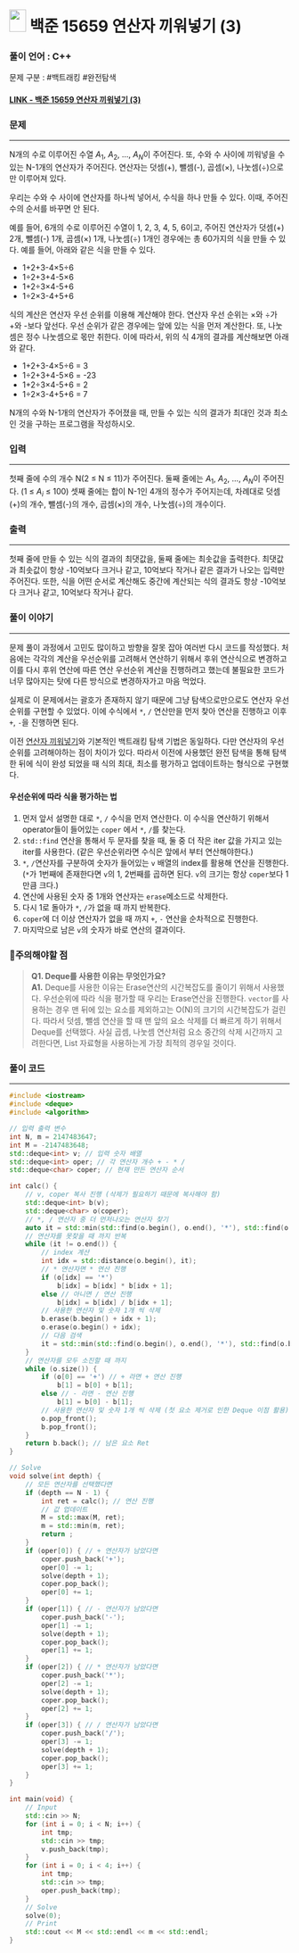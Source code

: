 
# <img src="https://d2gd6pc034wcta.cloudfront.net/tier/12.svg" width="30" height="40"> 백준 15659 연산자 끼워넣기 (3)


### 풀이 언어 : C++

문제 구분 : #백트래킹 #완전탐색
#### [LINK - 백준 15659 연산자 끼워넣기 (3)](https://www.acmicpc.net/problem/15659)

### 문제
<hr>

N개의 수로 이루어진 수열 $A_1$, $A_2$, ..., $A_N$이 주어진다. 또, 수와 수 사이에 끼워넣을 수 있는 N-1개의 연산자가 주어진다. 연산자는 덧셈(+), 뺄셈(-), 곱셈(×), 나눗셈(÷)으로만 이루어져 있다.

우리는 수와 수 사이에 연산자를 하나씩 넣어서, 수식을 하나 만들 수 있다. 이때, 주어진 수의 순서를 바꾸면 안 된다.

예를 들어, 6개의 수로 이루어진 수열이 1, 2, 3, 4, 5, 6이고, 주어진 연산자가 덧셈(+) 2개, 뺄셈(-) 1개, 곱셈(×) 1개, 나눗셈(÷) 1개인 경우에는 총 60가지의 식을 만들 수 있다. 예를 들어, 아래와 같은 식을 만들 수 있다.

- 1+2+3-4×5÷6
- 1÷2+3+4-5×6
- 1+2÷3×4-5+6
- 1÷2×3-4+5+6

식의 계산은 연산자 우선 순위를 이용해 계산해야 한다. 연산자 우선 순위는 ×와 ÷가 +와 -보다 앞선다. 우선 순위가 같은 경우에는 앞에 있는 식을 먼저 계산한다. 또, 나눗셈은 정수 나눗셈으로 몫만 취한다. 이에 따라서, 위의 식 4개의 결과를 계산해보면 아래와 같다.

- 1+2+3-4×5÷6 = 3
- 1÷2+3+4-5×6 = -23
- 1+2÷3×4-5+6 = 2
- 1÷2×3-4+5+6 = 7

N개의 수와 N-1개의 연산자가 주어졌을 때, 만들 수 있는 식의 결과가 최대인 것과 최소인 것을 구하는 프로그램을 작성하시오.

### 입력
<hr>

첫째 줄에 수의 개수 N(2 ≤ N ≤ 11)가 주어진다. 둘째 줄에는 $A_1$, $A_2$, ..., $A_N$이 주어진다. (1 ≤ $A_i$ ≤ 100) 셋째 줄에는 합이 N-1인 4개의 정수가 주어지는데, 차례대로 덧셈(+)의 개수, 뺄셈(-)의 개수, 곱셈(×)의 개수, 나눗셈(÷)의 개수이다.

### 출력
<hr>

첫째 줄에 만들 수 있는 식의 결과의 최댓값을, 둘째 줄에는 최솟값을 출력한다. 최댓값과 최솟값이 항상 -10억보다 크거나 같고, 10억보다 작거나 같은 결과가 나오는 입력만 주어진다. 또한, 식을 어떤 순서로 계산해도 중간에 계산되는 식의 결과도 항상 -10억보다 크거나 같고, 10억보다 작거나 같다.

### 풀이 이야기
<hr>

문제 풀이 과정에서 고민도 많이하고 방향을 잘못 잡아 여러번 다시 코드를 작성했다. 처음에는 각각의 계산을 우선순위를 고려해서 연산하기 위해서 후위 연산식으로 변경하고 이를 다시 후위 연산에 따른 연산 우선순위 계산을 진행하려고 했는데 불필요한 코드가 너무 많아지는 탓에 다른 방식으로 변경하자가고 마음 먹었다.

실제로 이 문제에서는 괄호가 존재하지 않기 때문에 그냥 탐색으로만으로도 연산자 우선순위를 구현할 수 있었다. 이에 수식에서 `*`, `/` 연산만을 먼저 찾아 연산을 진행하고 이후 `+`, `-`을 진행하면 된다.

이전 [연산자 끼워넣기](./14888.md)와 기본적인 백트래킹 탐색 기법은 동일하다. 다만 연산자의 우선순위를 고려해야하는 점이 차이가 있다. 따라서 이전에 사용했던 완전 탐색을 통해 탐색한 뒤에 식이 완성 되었을 때 식의 최대, 최소를 평가하고 업데이트하는 형식으로 구현했다.

#### 우선순위에 따라 식을 평가하는 법
1. 먼저 앞서 설명한 대로 `*`, `/` 수식을 먼저 연산한다. 이 수식을 연산하기 위해서 operator들이 들어있는 `coper` 에서 `*`, `/`를 찾는다. 
2. `std::find` 연산을 통해서 두 문자를 찾을 때, 둘 중 더 작은 iter 값을 가지고 있는 iter를 사용한다. (같은 우선순위라면 수식은 앞에서 부터 연산해야한다.)
3. `*`, `/`연산자를 구분하여 숫자가 들어있는 `v` 배열의 index를 활용해 연산을 진행한다. (`*`가 1번째에 존재한다면 `v`의 1, 2번째를 곱하면 된다. `v`의 크기는 항상 `coper`보다 1만큼 크다.)
4. 연산에 사용된 숫자 중 1개와 연산자는 `erase`메소드로 삭제한다.
5. 다시 1로 돌아가 `*`, `/`가 없을 때 까지 반복한다.
6. `coper`에 더 이상 연산자가 없을 때 까지 `+`, `-` 연산을 순차적으로 진행한다.
7. 마지막으로 남은 `v`의 숫자가 바로 연산의 결과이다.

### 🚨주의해야할 점
>**Q1. Deque를 사용한 이유는 무엇인가요?**  
>**A1.** Deque를 사용한 이유는 Erase연산의 시간복잡도를 줄이기 위해서 사용했다. 우선순위에 따라 식을 평가할 때 우리는 Erase연산을 진행한다. `vector`를 사용하는 경우 맨 뒤에 있는 요소를 제외하고는 O(N)의 크기의 시간복잡도가 걸린다. 따라서 덧셈, 뺄셈 연산을 할 때 맨 앞의 요소 삭제를 더 빠르게 하기 위해서 Deque를 선택했다. 사실 곱셈, 나눗셈 연산처럼 요소 중간의 삭제 시간까지 고려한다면, List 자료형을 사용하는게 가장 최적의 경우일 것이다.

### 풀이 코드
<hr>

``` c++
#include <iostream>
#include <deque>
#include <algorithm>

// 입력 출력 변수
int N, m = 2147483647;
int M = -2147483648;
std::deque<int> v; // 입력 숫자 배열
std::deque<int> oper; // 각 연산자 개수 + - * /
std::deque<char> coper; // 현재 만든 연산자 순서

int calc() {
    // v, coper 복사 진행 (삭제가 필요하기 때문에 복사해야 함)
    std::deque<int> b(v);
    std::deque<char> o(coper);
    // *, / 연산자 중 더 먼저나오는 연산자 찾기
    auto it = std::min(std::find(o.begin(), o.end(), '*'), std::find(o.begin(), o.end(), '/'));
    // 연산자를 못찾을 때 까지 반복
    while (it != o.end()) {
        // index 계산
        int idx = std::distance(o.begin(), it);
        // * 연산자면 * 연산 진행
        if (o[idx] == '*')
            b[idx] = b[idx] * b[idx + 1];
        else // 아니면 / 연산 진행
            b[idx] = b[idx] / b[idx + 1];
        // 사용한 연산자 및 숫자 1개 씩 삭제
        b.erase(b.begin() + idx + 1);
        o.erase(o.begin() + idx);
        // 다음 검색
        it = std::min(std::find(o.begin(), o.end(), '*'), std::find(o.begin(), o.end(), '/'));
    }
    // 연산자를 모두 소진할 때 까지
    while (o.size()) {
        if (o[0] == '+') // + 라면 + 연산 진행
            b[1] = b[0] + b[1];
        else // - 라면 - 연산 진행
            b[1] = b[0] - b[1];
        // 사용한 연산자 및 숫자 1개 씩 삭제 (첫 요소 제거로 인한 Deque 이점 활용)
        o.pop_front();
        b.pop_front();
    }
    return b.back(); // 남은 요소 Ret
}

// Solve
void solve(int depth) {
    // 모든 연산자를 선택했다면
    if (depth == N - 1) {
        int ret = calc(); // 연산 진행
        // 값 업데이트
        M = std::max(M, ret);
        m = std::min(m, ret);
        return ;
    }
    if (oper[0]) { // + 연산자가 남았다면
        coper.push_back('+');
        oper[0] -= 1;
        solve(depth + 1);
        coper.pop_back();
        oper[0] += 1;
    }
    if (oper[1]) { // - 연산자가 남았다면
        coper.push_back('-');
        oper[1] -= 1;
        solve(depth + 1);
        coper.pop_back();
        oper[1] += 1;
    }
    if (oper[2]) { // * 연산자가 남았다면
        coper.push_back('*');
        oper[2] -= 1;
        solve(depth + 1);
        coper.pop_back();
        oper[2] += 1;
    }
    if (oper[3]) { // / 연산자가 남았다면
        coper.push_back('/');
        oper[3] -= 1;
        solve(depth + 1);
        coper.pop_back();
        oper[3] += 1;
    }
}

int main(void) {
    // Input
    std::cin >> N;
    for (int i = 0; i < N; i++) {
        int tmp;
        std::cin >> tmp;
        v.push_back(tmp);
    }
    for (int i = 0; i < 4; i++) {
        int tmp;
        std::cin >> tmp;
        oper.push_back(tmp);
    }
    // Solve
    solve(0);
    // Print
    std::cout << M << std::endl << m << std::endl;
}
```
